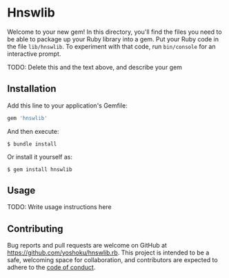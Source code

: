 # Hnswlib

Welcome to your new gem! In this directory, you'll find the files you need to be able to package up your Ruby library into a gem. Put your Ruby code in the file `lib/hnswlib`. To experiment with that code, run `bin/console` for an interactive prompt.

TODO: Delete this and the text above, and describe your gem

## Installation

Add this line to your application's Gemfile:

```ruby
gem 'hnswlib'
```

And then execute:

    $ bundle install

Or install it yourself as:

    $ gem install hnswlib

## Usage

TODO: Write usage instructions here

## Contributing

Bug reports and pull requests are welcome on GitHub at https://github.com/yoshoku/hnswlib.rb.
This project is intended to be a safe, welcoming space for collaboration,
and contributors are expected to adhere to the [code of conduct](https://github.com/yoshoku/hnswlib.rb/blob/main/CODE_OF_CONDUCT.md).
